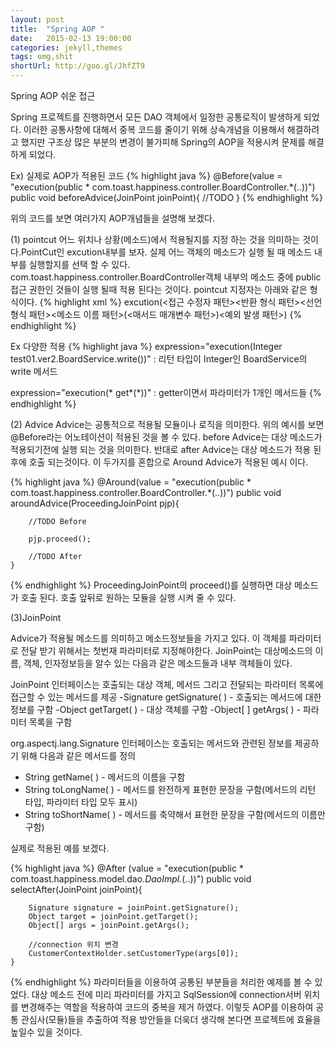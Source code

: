 ```yaml
---
layout: post
title:  "Spring AOP "
date:   2015-02-13 19:00:00
categories: jekyll,themes
tags: omg,shit
shortUrl: http://goo.gl/JhfZT9
---
```

Spring AOP 쉬운 접근

Spring 프로젝트를 진행하면서 모든 DAO 객체에서 일정한 공통로직이 발생하게 되었다. 이러한 공통사항에 대해서 중복 코드를 줄이기 위해 상속개념을 이용해서 해결하려고 했지만
구조상 많은 부분의 변경이 불가피해 Spring의 AOP을 적용시켜 문제를 해결하게 되었다.

Ex) 실제로 AOP가 적용된 코드
{% highlight java %}
@Before(value = "execution(public * com.toast.happiness.controller.BoardController.*(..))")
	public void beforeAdvice(JoinPoint joinPoint){
		//TODO 
	}
{% endhighlight %}

위의 코드를 보면 여러가지 AOP개념들을 설명해 보겠다.

(1) pointcut
어느 위치나 상황(메소드)에서 적용될지를 지정 하는 것을 의미하는 것이다.PointCut인 excution내부를 보자. 실제 어느 객체의  메소드가 실행 될 때 메소드 내부를 실행할지를 선택 할 수 있다.
com.toast.happiness.controller.BoardController객체 내부의 메소드 중에 public 접근 권한인 것들이 실행 될때 적용 된다는 것이다.
pointcut 지정자는 아래와 같은 형식이다.
{% highlight xml %}
excution(<접근 수정자 패턴><반환 형식 패턴><선언 형식 패턴><메소드 이름 패턴>(<매서드 매개변수 패턴>)<예외 발생 패턴>)
{% endhighlight %}

Ex 다양한 적용
{% highlight java %}
expression="execution(Integer test01.ver2.BoardService.write())"
: 리턴 타입이 Integer인 BoardService의 write 메서드

expression="execution(* get*(*))"
: getter이면서 파라미터가 1개인 메서드들
{% endhighlight %}

(2) Advice 
Advice는 공통적으로 적용될 모듈이나 로직을 의미한다. 위의 예시를 보면 @Before라는 어노테이션이 적용된 것을 볼 수 있다. before Advice는 대상 메소드가 적용되기전에 실행 되는 것을 의미한다.
반대로 after Advice는 대상 메소드가 적용 된 후에 호출 되는것이다. 이 두가지를 혼합으로 Around Advice가 적용된 예시 이다. 
   
{% highlight java %}
@Around(value = "execution(public * com.toast.happiness.controller.BoardController.*(..))")
	public void aroundAdvice(ProceedingJoinPoint pjp){
		
		//TODO Before

		pjp.proceed();
		
		//TODO After
	}
{% endhighlight %}
ProceedingJoinPoint의 proceed()를 실행하면 대상 메소드가 호출 된다. 호출 앞뒤로 원하는 모듈을 실행 시켜 줄 수 있다.

(3)JoinPoint

Advice가 적용될 메소드를 의미하고 메소드정보들을 가지고 있다. 이 객체를 파라미터로 전달 받기 위해서는 첫번재 파라미터로 지정해야한다.
JoinPoint는 대상메소드의 이름, 객체, 인자정보등을 알수 있는 다음과 같은 메소드들과 내부 객체들이 있다.

JoinPoint 인터페이스는 호출되는 대상 객체, 메서드 그리고 전달되는 파라미터 목록에 접근할 수 있는 메서드를 제공
  -Signature getSignature( ) - 호출되는 메서드에 대한 정보를 구함
  -Object getTarget( ) - 대상 객체를 구함
  -Object[ ] getArgs( ) - 파라미터 목록을 구함 
  
org.aspectj.lang.Signature 인터페이스는 호출되는 메서드와 관련된 정보를 제공하기 위해 다음과 같은 메서드를 정의
  - String getName( ) - 메서드의 이름을 구함
  - String toLongName( ) - 메서드를 완전하게 표현한 문장을 구함(메서드의 리턴 타입, 파라미터 타입 모두 표시)
  - String toShortName( ) - 메서드를 축약해서 표현한 문장을 구함(메서드의 이름만 구함)

실제로 적용된 예를 보겠다.

{% highlight java %}
@After (value = "execution(public * com.toast.happiness.model.dao.*DaoImpl.*(..))")
	public void selectAfter(JoinPoint joinPoint){
		
		Signature signature = joinPoint.getSignature();
		Object target = joinPoint.getTarget();
		Object[] args = joinPoint.getArgs();
		
		//connection 위치 변경
		CustomerContextHolder.setCustomerType(args[0]);
	}
{% endhighlight %}
 파라미터들을 이용하여 공통된 부분들을 처리한 예제를 볼 수 있었다. 대상 메소드 전에 미리 파라미터를 가지고 SqlSession에 connection서버 위치를 변경해주는 역할을 적용하여 코드의 중복을 제거 하였다. 이렇듯 AOP를 이용하여 공통 관심사(모듈)들을 추출하여 적용 방안들을 더욱더 생각해 본다면 프로젝트에 효율을 높일수 있을 것이다.
